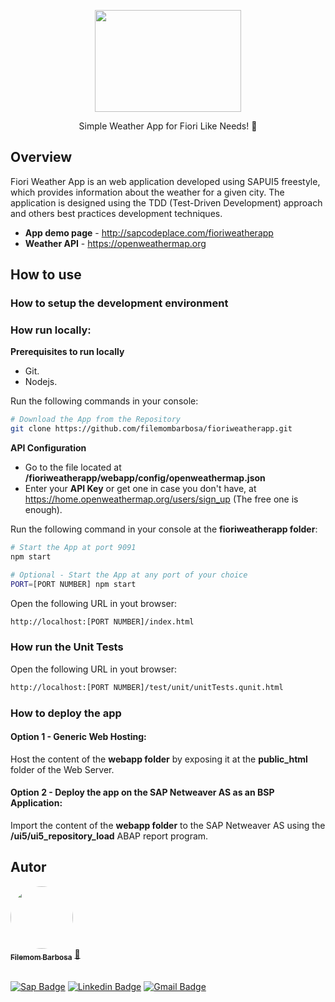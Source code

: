 <p align="center">
  <a href="#">
    <img src="https://iili.io/oRYR6J.png" width="234" height="163" alt="" />
  </a>
</p>

<p align="center">Simple Weather App for Fiori Like Needs! 🚀</p>


## Overview
Fiori Weather App is an web application developed using SAPUI5 freestyle, which provides information about the weather for a given city. The application is designed using the TDD (Test-Driven Development) approach and others best practices development techniques. 

- **App demo page** - http://sapcodeplace.com/fioriweatherapp
- **Weather API** - https://openweathermap.org

## How to use

### How to setup the development environment

### How run locally:
**Prerequisites to run locally**
- Git.
- Nodejs.

Run the following commands in your console:
```bash
# Download the App from the Repository
git clone https://github.com/filemombarbosa/fioriweatherapp.git
```

**API Configuration**
- Go to the file located at **/fioriweatherapp/webapp/config/openweathermap.json** 
- Enter your **API Key** or get one in case you don't have, at https://home.openweathermap.org/users/sign_up (The free one is enough).

Run the following command in your console at the **fioriweatherapp folder**:
```bash
# Start the App at port 9091
npm start
```

```bash
# Optional - Start the App at any port of your choice
PORT=[PORT NUMBER] npm start
```

Open the following URL in yout browser:
```bash
http://localhost:[PORT NUMBER]/index.html 
```

<!-- ### How run in Docker:
**Prerequisites to run in Docker**
- Docker environment installed (https://docs.docker.com/get-started/)

```bash
$ docker run filemombarbosa/latest
``` 

Open the URL shown in the console:
```bash
http://localhost:9091/index.html
```
-->

### How run the Unit Tests 
<!-- Run the following command in a new console instance at the **fioriweatherapp folder** (**The App must be running**):
```bash
# Get the url of the Unit Tests runner
npm test
``` -->
Open the following URL in yout browser:
```bash
http://localhost:[PORT NUMBER]/test/unit/unitTests.qunit.html
```

### How to deploy the app

#### Option 1 - Generic Web Hosting:
  Host the content of the **webapp folder** by exposing it at the **public_html** folder of the Web Server.

<!-- #### Option 2 - Docker Hosting:
  Deploy the Docker image in the server. -->

#### Option 2 - Deploy the app on the SAP Netweaver AS as an BSP Application:
  Import the content of the **webapp folder** to the SAP Netweaver AS using the **/ui5/ui5_repository_load** ABAP report program.

## Autor

<a href="https://www.linkedin.com/in/filemom-barbosa-14095372/">
 <img style="border-radius: 50%;" src="https://avatars.services.sap.com/images/filemombarbosa.png" width="100px;" alt=""/>
 <br />
 <sub><b>Filemom Barbosa</b></sub></a> <a href="https://github.com/filemombarbosa title="Github">🚀</a>  <br /><br />

[![Sap Badge](https://img.shields.io/badge/-@filemombarbosa-1ca0f1?style=flat-square&labelColor=1ca0f1&logo=sap&logoColor=white&link=https://twitter.com/filemombarbosa)](https://people.sap.com/filemombarbosa) 
[![Linkedin Badge](https://img.shields.io/badge/-Filemom-blue?style=flat-square&logo=Linkedin&logoColor=white&link=https://www.linkedin.com/in/filemombarbosa/)](https://www.linkedin.com/in/filemom-barbosa-14095372/) 
[![Gmail Badge](https://img.shields.io/badge/-filemombarbosa@gmail.com-c14438?style=flat-square&logo=Gmail&logoColor=white&link=mailto:filemombarbosa@gmail.com)](mailto:filemombarbosa@gmail.com)